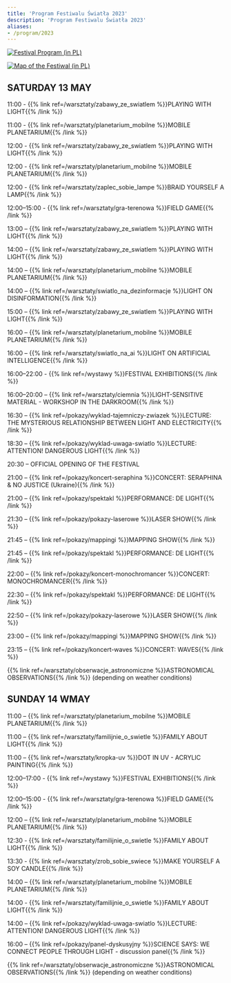 ```yaml
---
title: 'Program Festiwalu Światła 2023'
description: 'Program Festiwalu Światła 2023'
aliases:
- /program/2023
---
```


[![Festival Program (in PL)](/images/program/program-2023.png)](/images/program/program-2023.png)

[![Map of the Festiwal (in PL)](/images/program/mapa-2023.png)](/images/program/mapa-2023.png)

## SATURDAY 13 MAY


11:00 - {{% link ref=/warsztaty/zabawy_ze_swiatlem %}}PLAYING WITH LIGHT{{% /link %}}

11:00 - {{% link ref=/warsztaty/planetarium_mobilne %}}MOBILE PLANETARIUM{{% /link %}}

12:00 - {{% link ref=/warsztaty/zabawy_ze_swiatlem %}}PLAYING WITH LIGHT{{% /link %}}

12:00 - {{% link ref=/warsztaty/planetarium_mobilne %}}MOBILE PLANETARIUM{{% /link %}}

12:00 - {{% link ref=/warsztaty/zaplec_sobie_lampe %}}BRAID YOURSELF A LAMP{{% /link %}}

12:00–15:00 - {{% link ref=/warsztaty/gra-terenowa %}}FIELD GAME{{% /link %}}

13:00 – {{% link ref=/warsztaty/zabawy_ze_swiatlem %}}PLAYING WITH LIGHT{{% /link %}}

14:00 – {{% link ref=/warsztaty/zabawy_ze_swiatlem %}}PLAYING WITH LIGHT{{% /link %}}

14:00 – {{% link ref=/warsztaty/planetarium_mobilne %}}MOBILE PLANETARIUM{{% /link %}}

14:00 – {{% link ref=/warsztaty/swiatlo_na_dezinformacje %}}LIGHT ON DISINFORMATION{{% /link %}}

15:00 – {{% link ref=/warsztaty/zabawy_ze_swiatlem %}}PLAYING WITH LIGHT{{% /link %}}

16:00 – {{% link ref=/warsztaty/planetarium_mobilne %}}MOBILE PLANETARIUM{{% /link %}}

16:00 – {{% link ref=/warsztaty/swiatlo_na_ai %}}LIGHT ON ARTIFICIAL INTELLIGENCE{{% /link %}}

16:00–22:00 - {{% link ref=/wystawy %}}FESTIVAL EXHIBITIONS{{% /link %}}

16:00–20:00  – {{% link ref=/warsztaty/ciemnia %}}LIGHT-SENSITIVE MATERIAL - WORKSHOP IN THE DARKROOM{{% /link %}}

16:30 – {{% link ref=/pokazy/wyklad-tajemniczy-zwiazek %}}LECTURE: THE MYSTERIOUS RELATIONSHIP BETWEEN LIGHT AND ELECTRICITY{{% /link %}}

18:30 – {{% link ref=/pokazy/wyklad-uwaga-swiatlo %}}LECTURE: ATTENTION! DANGEROUS LIGHT{{% /link %}}

20:30 – OFFICIAL OPENING OF THE FESTIVAL

21:00 – {{% link ref=/pokazy/koncert-seraphina %}}CONCERT: SERAPHINA & NO JUSTICE (Ukraine){{% /link %}}

21:00 – {{% link ref=/pokazy/spektakl %}}PERFORMANCE: DE LIGHT{{% /link %}}

21:30 – {{% link ref=/pokazy/pokazy-laserowe %}}LASER SHOW{{% /link %}}

21:45 – {{% link ref=/pokazy/mappingi %}}MAPPING SHOW{{% /link %}}

21:45 – {{% link ref=/pokazy/spektakl %}}PERFORMANCE: DE LIGHT{{% /link %}}

22:00 – {{% link ref=/pokazy/koncert-monochromancer %}}CONCERT: MONOCHROMANCER{{% /link %}}

22:30 – {{% link ref=/pokazy/spektakl %}}PERFORMANCE: DE LIGHT{{% /link %}}

22:50 – {{% link ref=/pokazy/pokazy-laserowe %}}LASER SHOW{{% /link %}}

23:00 – {{% link ref=/pokazy/mappingi %}}MAPPING SHOW{{% /link %}}

23:15 – {{% link ref=/pokazy/koncert-waves %}}CONCERT: WAVES{{% /link %}}

{{% link ref=/warsztaty/obserwacje_astronomiczne %}}ASTRONOMICAL OBSERVATIONS{{% /link %}} (depending on weather conditions)



## SUNDAY 14 WMAY

11:00 – {{% link ref=/warsztaty/planetarium_mobilne %}}MOBILE PLANETARIUM{{% /link %}}

11:00 – {{% link ref=/warsztaty/familijnie_o_swietle %}}FAMILY ABOUT LIGHT{{% /link %}}

11:00 – {{% link ref=/warsztaty/kropka-uv %}}DOT IN UV - ACRYLIC PAINTING{{% /link %}}

12:00–17:00 - {{% link ref=/wystawy %}}FESTIVAL EXHIBITIONS{{% /link %}}

12:00–15:00 - {{% link ref=/warsztaty/gra-terenowa %}}FIELD GAME{{% /link %}}

12:00 – {{% link ref=/warsztaty/planetarium_mobilne %}}MOBILE PLANETARIUM{{% /link %}}

12:30 - {{% link ref=/warsztaty/familijnie_o_swietle %}}FAMILY ABOUT LIGHT{{% /link %}}

13:30 - {{% link ref=/warsztaty/zrob_sobie_swiece %}}MAKE YOURSELF A SOY CANDLE{{% /link %}}

14:00 – {{% link ref=/warsztaty/planetarium_mobilne %}}MOBILE PLANETARIUM{{% /link %}}

14:00 - {{% link ref=/warsztaty/familijnie_o_swietle %}}FAMILY ABOUT LIGHT{{% /link %}}

14:00 – {{% link ref=/pokazy/wyklad-uwaga-swiatlo %}}LECTURE: ATTENTION! DANGEROUS LIGHT{{% /link %}}

16:00 – {{% link ref=/pokazy/panel-dyskusyjny %}}SCIENCE SAYS: WE CONNECT PEOPLE THROUGH LIGHT - discussion panel{{% /link %}}

{{% link ref=/warsztaty/obserwacje_astronomiczne %}}ASTRONOMICAL OBSERVATIONS{{% /link %}} (depending on weather conditions)
